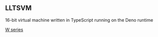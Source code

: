 ## LLTSVM

16-bit virtual machine written in TypeScript running on the Deno runtime

[W series](https://youtu.be/fTBwD3sb5mw?si=gN0sd9ye_krq9KIm)
